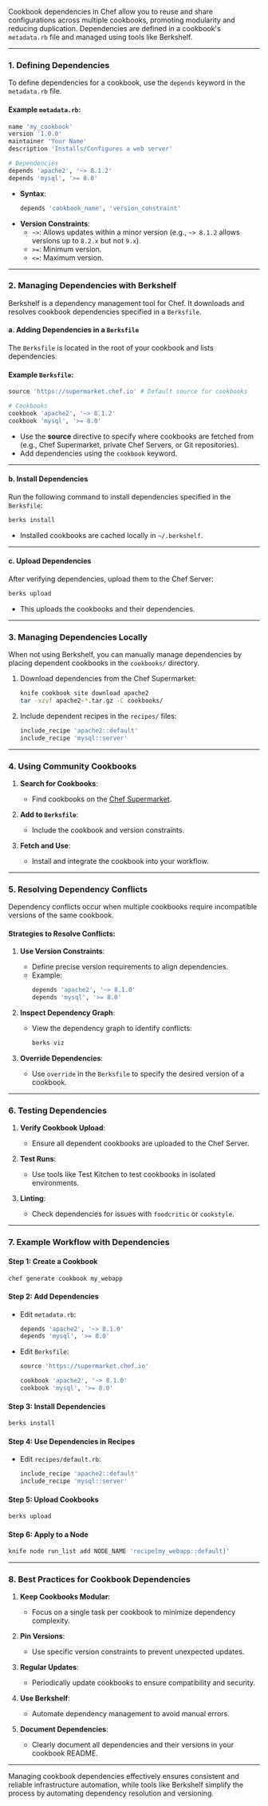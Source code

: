 Cookbook dependencies in Chef allow you to reuse and share configurations across multiple cookbooks, promoting modularity and reducing duplication. Dependencies are defined in a cookbook's `metadata.rb` file and managed using tools like Berkshelf.

---

### **1. Defining Dependencies**

To define dependencies for a cookbook, use the `depends` keyword in the `metadata.rb` file.

#### Example `metadata.rb`:
```ruby
name 'my_cookbook'
version '1.0.0'
maintainer 'Your Name'
description 'Installs/Configures a web server'

# Dependencies
depends 'apache2', '~> 8.1.2'
depends 'mysql', '>= 8.0'
```

- **Syntax**:
  ```ruby
  depends 'cookbook_name', 'version_constraint'
  ```
- **Version Constraints**:
  - `~>`: Allows updates within a minor version (e.g., `~> 8.1.2` allows versions up to `8.2.x` but not `9.x`).
  - `>=`: Minimum version.
  - `<=`: Maximum version.

---

### **2. Managing Dependencies with Berkshelf**

Berkshelf is a dependency management tool for Chef. It downloads and resolves cookbook dependencies specified in a `Berksfile`.

#### **a. Adding Dependencies in a `Berksfile`**

The `Berksfile` is located in the root of your cookbook and lists dependencies.

#### Example `Berksfile`:
```ruby
source 'https://supermarket.chef.io' # Default source for cookbooks

# Cookbooks
cookbook 'apache2', '~> 8.1.2'
cookbook 'mysql', '>= 8.0'
```

- Use the **source** directive to specify where cookbooks are fetched from (e.g., Chef Supermarket, private Chef Servers, or Git repositories).
- Add dependencies using the `cookbook` keyword.

---

#### **b. Install Dependencies**

Run the following command to install dependencies specified in the `Berksfile`:
```bash
berks install
```

- Installed cookbooks are cached locally in `~/.berkshelf`.

---

#### **c. Upload Dependencies**

After verifying dependencies, upload them to the Chef Server:
```bash
berks upload
```

- This uploads the cookbooks and their dependencies.

---

### **3. Managing Dependencies Locally**

When not using Berkshelf, you can manually manage dependencies by placing dependent cookbooks in the `cookbooks/` directory.

1. Download dependencies from the Chef Supermarket:
   ```bash
   knife cookbook site download apache2
   tar -xzvf apache2-*.tar.gz -C cookbooks/
   ```

2. Include dependent recipes in the `recipes/` files:
   ```ruby
   include_recipe 'apache2::default'
   include_recipe 'mysql::server'
   ```

---

### **4. Using Community Cookbooks**

1. **Search for Cookbooks**:
   - Find cookbooks on the [Chef Supermarket](https://supermarket.chef.io/).

2. **Add to `Berksfile`**:
   - Include the cookbook and version constraints.

3. **Fetch and Use**:
   - Install and integrate the cookbook into your workflow.

---

### **5. Resolving Dependency Conflicts**

Dependency conflicts occur when multiple cookbooks require incompatible versions of the same cookbook.

#### Strategies to Resolve Conflicts:
1. **Use Version Constraints**:
   - Define precise version requirements to align dependencies.
   - Example:
     ```ruby
     depends 'apache2', '~> 8.1.0'
     depends 'mysql', '>= 8.0'
     ```

2. **Inspect Dependency Graph**:
   - View the dependency graph to identify conflicts:
     ```bash
     berks viz
     ```

3. **Override Dependencies**:
   - Use `override` in the `Berksfile` to specify the desired version of a cookbook.

---

### **6. Testing Dependencies**

1. **Verify Cookbook Upload**:
   - Ensure all dependent cookbooks are uploaded to the Chef Server.

2. **Test Runs**:
   - Use tools like Test Kitchen to test cookbooks in isolated environments.

3. **Linting**:
   - Check dependencies for issues with `foodcritic` or `cookstyle`.

---

### **7. Example Workflow with Dependencies**

#### Step 1: Create a Cookbook
```bash
chef generate cookbook my_webapp
```

#### Step 2: Add Dependencies
- Edit `metadata.rb`:
  ```ruby
  depends 'apache2', '~> 8.1.0'
  depends 'mysql', '>= 8.0'
  ```

- Edit `Berksfile`:
  ```ruby
  source 'https://supermarket.chef.io'

  cookbook 'apache2', '~> 8.1.0'
  cookbook 'mysql', '>= 8.0'
  ```

#### Step 3: Install Dependencies
```bash
berks install
```

#### Step 4: Use Dependencies in Recipes
- Edit `recipes/default.rb`:
  ```ruby
  include_recipe 'apache2::default'
  include_recipe 'mysql::server'
  ```

#### Step 5: Upload Cookbooks
```bash
berks upload
```

#### Step 6: Apply to a Node
```bash
knife node run_list add NODE_NAME 'recipe[my_webapp::default]'
```

---

### **8. Best Practices for Cookbook Dependencies**

1. **Keep Cookbooks Modular**:
   - Focus on a single task per cookbook to minimize dependency complexity.

2. **Pin Versions**:
   - Use specific version constraints to prevent unexpected updates.

3. **Regular Updates**:
   - Periodically update cookbooks to ensure compatibility and security.

4. **Use Berkshelf**:
   - Automate dependency management to avoid manual errors.

5. **Document Dependencies**:
   - Clearly document all dependencies and their versions in your cookbook README.

---

Managing cookbook dependencies effectively ensures consistent and reliable infrastructure automation, while tools like Berkshelf simplify the process by automating dependency resolution and versioning.
